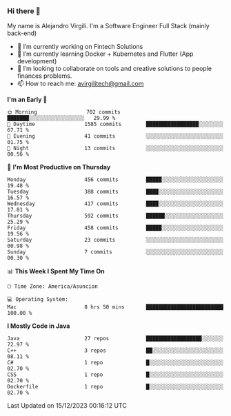 ### Hi there 👋

My name is Alejandro Virgili. I'm a Software Engineer Full Stack (mainly back-end)


- 🔭 I’m currently working on Fintech Solutions
- 🌱 I’m currently learning Docker + Kubernetes and Flutter (App development)
- 👯 I’m looking to collaborate on tools and creative solutions to people finances problems.
- 📫 How to reach me: avirgilitech@gmail.com
  
<!--START_SECTION:waka-->
**I'm an Early 🐤** 

```text
🌞 Morning                702 commits         ███████░░░░░░░░░░░░░░░░░░   29.99 % 
🌆 Daytime                1585 commits        █████████████████░░░░░░░░   67.71 % 
🌃 Evening                41 commits          ░░░░░░░░░░░░░░░░░░░░░░░░░   01.75 % 
🌙 Night                  13 commits          ░░░░░░░░░░░░░░░░░░░░░░░░░   00.56 % 
```
📅 **I'm Most Productive on Thursday** 

```text
Monday                   456 commits         █████░░░░░░░░░░░░░░░░░░░░   19.48 % 
Tuesday                  388 commits         ████░░░░░░░░░░░░░░░░░░░░░   16.57 % 
Wednesday                417 commits         ████░░░░░░░░░░░░░░░░░░░░░   17.81 % 
Thursday                 592 commits         ██████░░░░░░░░░░░░░░░░░░░   25.29 % 
Friday                   458 commits         █████░░░░░░░░░░░░░░░░░░░░   19.56 % 
Saturday                 23 commits          ░░░░░░░░░░░░░░░░░░░░░░░░░   00.98 % 
Sunday                   7 commits           ░░░░░░░░░░░░░░░░░░░░░░░░░   00.30 % 
```


📊 **This Week I Spent My Time On** 

```text
🕑︎ Time Zone: America/Asuncion

💻 Operating System: 
Mac                      8 hrs 50 mins       █████████████████████████   100.00 % 
```

**I Mostly Code in Java** 

```text
Java                     27 repos            ██████████████████░░░░░░░   72.97 % 
C++                      3 repos             ██░░░░░░░░░░░░░░░░░░░░░░░   08.11 % 
C#                       1 repo              █░░░░░░░░░░░░░░░░░░░░░░░░   02.70 % 
CSS                      1 repo              █░░░░░░░░░░░░░░░░░░░░░░░░   02.70 % 
Dockerfile               1 repo              █░░░░░░░░░░░░░░░░░░░░░░░░   02.70 % 
```




 Last Updated on 15/12/2023 00:16:12 UTC
<!--END_SECTION:waka-->
